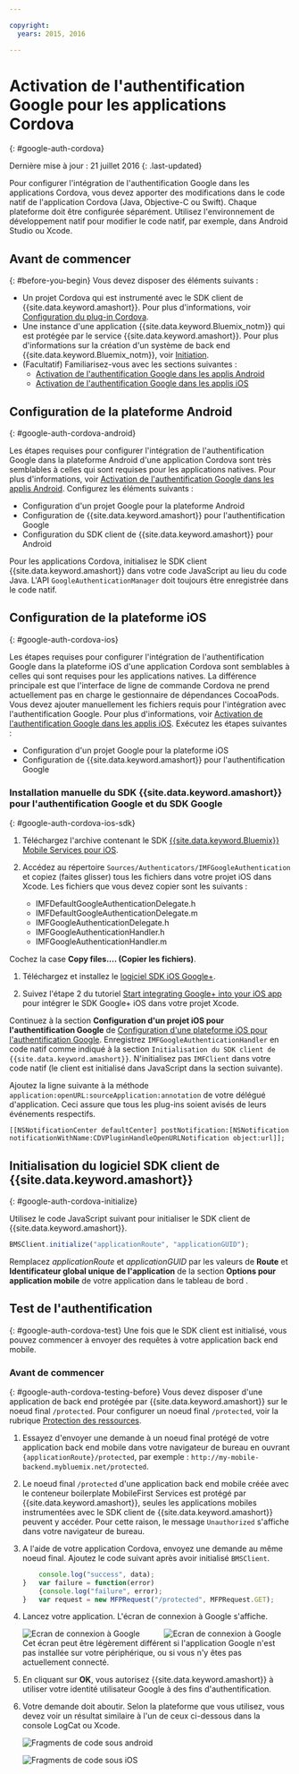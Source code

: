```yaml
---

copyright:
  years: 2015, 2016

---
```


# Activation de l'authentification Google pour les applications Cordova
{: #google-auth-cordova}


Dernière mise à jour : 21 juillet 2016
{: .last-updated}

Pour configurer l'intégration de l'authentification Google dans les applications Cordova, vous devez apporter des modifications dans le code natif de
l'application Cordova (Java, Objective-C ou Swift). Chaque plateforme doit être configurée séparément. Utilisez l'environnement de développement natif pour modifier le code natif, par exemple, dans Android Studio ou Xcode.

## Avant de commencer
{: #before-you-begin}
Vous devez disposer des éléments suivants :
* Un projet Cordova qui est instrumenté avec le SDK client de {{site.data.keyword.amashort}}.  Pour plus d'informations, voir [Configuration du plug-in Cordova](https://console.{DomainName}/docs/services/mobileaccess/getting-started-cordova.html).  
* Une instance d'une application {{site.data.keyword.Bluemix_notm}} qui est protégée par le service {{site.data.keyword.amashort}}. Pour plus d'informations sur la création d'un système de back end {{site.data.keyword.Bluemix_notm}}, voir [Initiation](index.html).
* (Facultatif) Familiarisez-vous avec les sections suivantes :
   * [Activation de l'authentification Google dans les applis Android](https://console.{DomainName}/docs/services/mobileaccess/google-auth-android.html)
   * [Activation de l'authentification Google dans les applis iOS](https://console.{DomainName}/docs/services/mobileaccess/google-auth-ios.html)


## Configuration de la plateforme Android
{: #google-auth-cordova-android}

Les étapes requises pour configurer l'intégration de l'authentification Google dans la plateforme Android d'une application Cordova sont très semblables à celles qui sont requises pour les applications natives. Pour plus d'informations, voir [Activation de l'authentification Google dans les applis Android](https://console.{DomainName}/docs/services/mobileaccess/google-auth-android.html). Configurez les éléments suivants :

* Configuration d'un projet Google pour la plateforme Android
* Configuration de {{site.data.keyword.amashort}} pour l'authentification Google
* Configuration du SDK client de {{site.data.keyword.amashort}} pour Android

Pour les applications Cordova, initialisez le SDK client {{site.data.keyword.amashort}} dans votre code JavaScript au lieu du code
Java. L'API `GoogleAuthenticationManager` doit toujours être enregistrée dans le code natif.

## Configuration de la plateforme iOS
{: #google-auth-cordova-ios}

Les étapes requises pour configurer l'intégration de l'authentification Google dans la plateforme iOS d'une application Cordova sont semblables à celles qui sont requises pour les applications natives. La différence principale est que l'interface de ligne de commande Cordova ne prend actuellement pas en charge le gestionnaire de dépendances CocoaPods.  Vous devez ajouter manuellement les fichiers requis pour l'intégration avec l'authentification Google. Pour plus d'informations, voir [Activation de l'authentification Google dans les applis iOS](https://console.{DomainName}/docs/services/mobileaccess/google-auth-ios.html). Exécutez les étapes suivantes :

* Configuration d'un projet Google pour la plateforme iOS
* Configuration de {{site.data.keyword.amashort}} pour l'authentification Google

### Installation manuelle du SDK {{site.data.keyword.amashort}} pour l'authentification Google et du SDK Google
{: #google-auth-cordova-ios-sdk}
1. Téléchargez l'archive contenant le SDK [{{site.data.keyword.Bluemix}} Mobile Services pour iOS](https://hub.jazz.net/git/bluemixmobilesdk/imf-ios-sdk/archive?revstr=master).

1. Accédez au répertoire `Sources/Authenticators/IMFGoogleAuthentication` et copiez (faites glisser) tous les fichiers dans votre projet iOS dans Xcode. Les fichiers que vous devez copier sont les suivants :

	* IMFDefaultGoogleAuthenticationDelegate.h
	* IMFDefaultGoogleAuthenticationDelegate.m
	* IMFGoogleAuthenticationDelegate.h
	* IMFGoogleAuthenticationHandler.h
	* IMFGoogleAuthenticationHandler.m

Cochez la case **Copy files.... (Copier les fichiers)**.

1. Téléchargez et installez le [logiciel SDK iOS Google+](http://goo.gl/9cTqyZ).

1. Suivez l'étape 2 du tutoriel [Start integrating Google+ into your iOS app](https://developers.google.com/+/mobile/ios/getting-started) pour intégrer le SDK Google+ iOS dans votre projet Xcode.

Continuez à la section **Configuration d'un projet iOS pour l'authentification Google** de
[Configuration d'une plateforme iOS pour l'authentification Google](https://console.{DomainName}/docs/services/mobileaccess/google-auth-ios.html). Enregistrez `IMFGoogleAuthenticationHandler` en code natif comme indiqué à la section `Initialisation du SDK client de {{site.data.keyword.amashort}}`. N'initialisez
pas `IMFClient` dans votre code natif (le client est initialisé dans JavaScript dans la section suivante).

Ajoutez la ligne suivante à la méthode `application:openURL:sourceApplication:annotation` de votre délégué d'application. Ceci assure que
tous les plug-ins soient avisés de leurs événements respectifs.

```
[[NSNotificationCenter defaultCenter] postNotification:[NSNotification notificationWithName:CDVPluginHandleOpenURLNotification object:url]];      
```

## Initialisation du logiciel SDK client de {{site.data.keyword.amashort}}
{: #google-auth-cordova-initialize}

Utilisez le code JavaScript suivant pour initialiser le SDK client de {{site.data.keyword.amashort}}.

```JavaScript
BMSClient.initialize("applicationRoute", "applicationGUID");
```

Remplacez *applicationRoute* et *applicationGUID* par les valeurs de **Route** et **Identificateur global
unique de l'application** de la section **Options pour application mobile** de votre application dans le tableau de bord .

## Test de l'authentification
{: #google-auth-cordova-test}
Une fois que le SDK client est initialisé, vous pouvez commencer à envoyer des requêtes à votre application back end mobile.

### Avant de commencer
{: #google-auth-cordova-testing-before}
Vous devez disposer d'une application de back end protégée par {{site.data.keyword.amashort}} sur le noeud final
`/protected`. Pour configurer un noeud final `/protected`, voir la rubrique [Protection des ressources](https://console.{DomainName}/docs/services/mobileaccess/protecting-resources.html).


1. Essayez d'envoyer une demande à un noeud final protégé de votre application back end mobile dans votre navigateur de bureau en ouvrant `{applicationRoute}/protected`, par exemple : `http://my-mobile-backend.mybluemix.net/protected`.

1. Le noeud final `/protected` d'une application back end mobile créée avec le conteneur boilerplate MobileFirst Services est protégé par {{site.data.keyword.amashort}}, seules les applications mobiles instrumentées avec le SDK client de {{site.data.keyword.amashort}} peuvent y accéder. Pour cette raison, le message `Unauthorized` s'affiche dans votre navigateur de bureau.

1. A l'aide de votre application Cordova, envoyez une demande au même noeud final. Ajoutez le code suivant après avoir initialisé
`BMSClient`.

	```JavaScript 	var success = function(data){
    	console.log("success", data);
    } 	var failure = function(error)
    	{console.log("failure", error);
    } 	var request = new MFPRequest("/protected", MFPRequest.GET); 	request.send(success, failure);
	```


1. Lancez votre application. L'écran de connexion à Google s'affiche.

	![Ecran de connexion à Google](images/android-google-login.png) &nbsp;&nbsp;&nbsp;&nbsp;&nbsp;&nbsp;&nbsp;&nbsp;&nbsp;	![Ecran de connexion à Google](images/ios-google-login.png)
	Cet écran peut être légèrement différent si l'application Google n'est pas installée sur votre périphérique, ou si vous n'y êtes pas actuellement connecté.
1. En cliquant sur **OK**, vous autorisez {{site.data.keyword.amashort}} à utiliser votre identité utilisateur Google à des fins
d'authentification.

1. 	Votre demande doit aboutir. Selon la plateforme que vous utilisez, vous devez voir un résultat similaire à l'un de ceux ci-dessous dans la console LogCat ou Xcode.

	![Fragments de code sous android](images/android-google-login-success.png)

	![Fragments de code sous iOS](images/ios-google-login-success.png)
